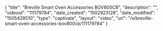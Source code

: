 {
    "title": "Breville Smart Oven Accessories BOV800CB",
    "description": "",
    "videoid": "111179784",
    "date_created": "1502923128",
    "date_modified": "1505428510",
    "type": "captivate",
    "layout": "video",
    "url": "\/v\/breville-smart-oven-accessories-bov800cb\/111179784"
}